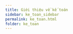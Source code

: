 ```yaml
---
title: Giới thiệu về kế toán
sidebar: ke_toan_sidebar
permalink: ke_toan.html
folder: ke_toan
---
```


